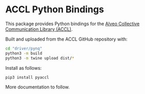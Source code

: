 # ACCL Python Bindings

This package provides Python bindings for the [Alveo Collective Communication Library (ACCL)](https://github.com/Xilinx/ACCL). 

Built and uploaded from the ACCL GitHub repository with:
```sh
cd "driver/pynq"
python3 -m build
python3 -m twine upload dist/*
```

Install as follows:
```sh
pip3 install pyaccl
```

More documentation to follow.
